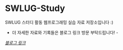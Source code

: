 # SWLUG-Study
SWLUG 스터디 활동 웹프로그래밍 실습 자료 저장소입니다 :)

 - 더 자세한 자료와 기록들은 블로그 링크 방문 부탁드립니다! -
 
 [*블로그 링크*](https://blog.naver.com/top32161)
